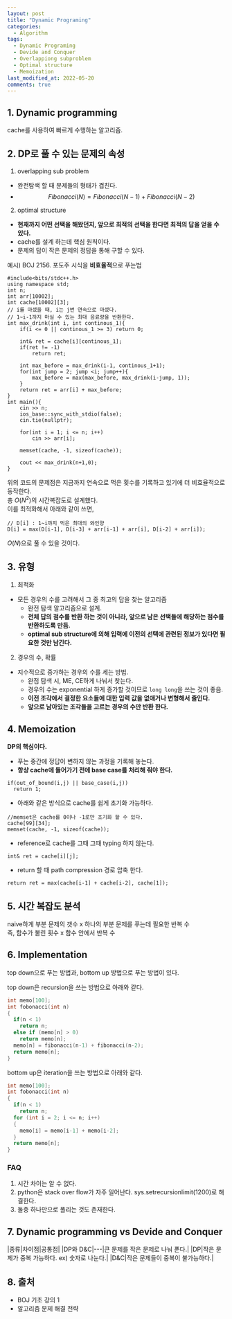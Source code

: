```yaml
---
layout: post
title: "Dynamic Programing"
categories:
  - Algorithm 
tags:
  - Dynamic Programing
  - Devide and Conquer
  - Overlappiong subproblem
  - Optimal structure
  - Memoization
last_modified_at: 2022-05-20
comments: true
---
```


## 1. Dynamic programming
cache를 사용하여 빠르게 수행하는 알고리즘.  

## 2. DP로 풀 수 있는 문제의 속성 
1. overlapping sub problem
  - 완전탐색 할 때 문제들의 형태가 겹친다. 
  - $$ Fibonacci(N) = Fibonacci(N-1) + Fibonacci(N-2)$$
2. optimal structure
  - **현재까지 어떤 선택을 해왔던지, 앞으로 최적의 선택을 한다면 최적의 답을 얻을 수 있다.**  
  - cache를 설계 하는데 핵심 원칙이다. 
  - 문제의 답이 작은 문제의 정답을 통해 구할 수 있다. 

예시) BOJ 2156. 포도주 시식을 **비효율적**으로 푸는법  

```
#include<bits/stdc++.h>
using namespace std;
int n;
int arr[10002];
int cache[10002][3];
// i를 마셨을 때, i는 j번 연속으로 마셨다.
// 1~i-1까지 마실 수 있는 최대 음료량을 반환한다.
int max_drink(int i, int continous_1){
    if(i <= 0 || continous_1 >= 3) return 0;

    int& ret = cache[i][continous_1];
    if(ret != -1)
        return ret;
    
    int max_before = max_drink(i-1, continous_1+1);
    for(int jump = 2; jump <i; jump++){
        max_before = max(max_before, max_drink(i-jump, 1));
    }
    return ret = arr[i] + max_before;
}  
int main(){
    cin >> n;
    ios_base::sync_with_stdio(false);
    cin.tie(nullptr);
    
    for(int i = 1; i <= n; i++)
        cin >> arr[i];
    
    memset(cache, -1, sizeof(cache));

    cout << max_drink(n+1,0);
}
```
위의 코드의 문제점은 지금까지 연속으로 먹은 횟수를 기록하고 있기에 더 비효율적으로 동작한다.  
총 $O(N^2)$의 시간복잡도로 설계했다.  
이를 최적화해서 아래와 같이 쓰면,  

```
// D[i] : 1~i까지 먹은 최대의 와인양
D[i] = max(D[i-1], D[i-3] + arr[i-1] + arr[i], D[i-2] + arr[i]);
```
$O(N)$으로 풀 수 있을 것이다. 


## 3. 유형
1. 최적화  
- 모든 경우의 수를 고려해서 그 중 최고의 답을 찾는 알고리즘 
  -  완전 탐색 알고리즘으로 설계. 
  -  **전체 답의 점수를 반환 하는 것이 아니라, 앞으로 남은 선택들에 해당하는 점수를 반환하도록 만듬.**
  -  **optimal sub structure에 의해 입력에 이전의 선택에 관련된 정보가 있다면 필요한 것만 남긴다.**
2. 경우의 수, 확률
- 지수적으로 증가하는 경우의 수를 세는 방법. 
  - 완점 탐색 시, ME, CE하게 나눠서 찾는다.  
  - 경우의 수는 exponential 하게 증가할 것이므로 `long long`을 쓰는 것이 좋음.  
  - **이전 조각에서 결정한 요소들에 대한 입력 값을 없애거나 변형해서 줄인다.**  
  - **앞으로 남아있는 조각들을 고르는 경우의 수만 반환 한다.**


## 4. Memoization 
**DP의 핵심이다.**    
- 푸는 중간에 정답이 변하지 않는 과정을 기록해 놓는다.
- **항상 cache에 들어가기 전에 base case를 처리해 줘야 한다.**
```
if(out_of_bound(i,j) || base_case(i,j))
  return 1;

```  
- 아래와 같은 방식으로 cache를 쉽게 초기화 가능하다.
```
//memset은 cache를 0이나 -1로만 초기화 할 수 있다. 
cache[99][34];
memset(cache, -1, sizeof(cache));
```
- reference로 cache를 그때 그때 typing 하지 않는다.
```
int& ret = cache[i][j];
```
- return 할 때 path compression 경로 압축 한다.
```
return ret = max(cache[i-1] + cache[i-2], cache[1]);
```

## 5. 시간 복잡도 분석
naive하게 부분 문제의 갯수 x 하나의 부분 문제를 푸는데 필요한 반복 수  
즉, 함수가 불린 횟수 x 함수 안에서 반복 수  

## 6. Implementation
top down으로 푸는 방법과, bottom up 방법으로 푸는 방법이 있다.  

top down은 recursion을 쓰는 방법으로 아래와 같다.  
```c++
int memo[100];
int fobonacci(int n)
{
  if(n < 1)
    return n;
  else if (memo[n] > 0)
    return memo[n];
  memo[n] = fibonacci(n-1) + fibonacci(n-2);
  return memo[n];
}
```

bottom up은 iteration을 쓰는 방법으로 아래와 같다.  
```c++
int memo[100];
int fobonacci(int n)
{
  if(n < 1)
    return n;
  for (int i = 2; i <= n; i++)
  {
    memo[i] = memo[i-1] + memo[i-2];
  }
  return memo[n];
}
```
### FAQ
1. 시간 차이는 알 수 없다.
2. python은 stack over flow가 자주 일어난다. sys.setrecursionlimit(1200)로 해결한다.
3. 둘중 하나만으로 풀리는 것도 존재한다.  

## 7. Dynamic programming vs Devide and Conquer

|종류|차이점|공통점|
|DP와 D&C|---|큰 문제를 작은 문제로 나눠 푼다.|
|DP|작은 문제가 중복 가능하다. ex$)$ 숫자로 나눈다.|
|D&C|작은 문제들이 중복이 불가능하다.|

## 8. 출처 
- BOJ 기초 강의 1
- 알고리즘 문제 해결 전략
